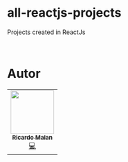 # all-reactjs-projects
Projects created in ReactJs

<br/>

# Autor

<table>
  <tr>
    <td align="center"><a href="https://github.com/ricardomalan"><img src="https://avatars.githubusercontent.com/u/53584223?v=4?s=100" width="100px;" alt=""/><br /><sub><b>Ricardo Malan</b></sub></a><br /><a href="https://github.com/ricardomalan/animesquiz/commits?author=ricardomalan" title="Code">💻</a>
    </td>
  </tr>
</table>
